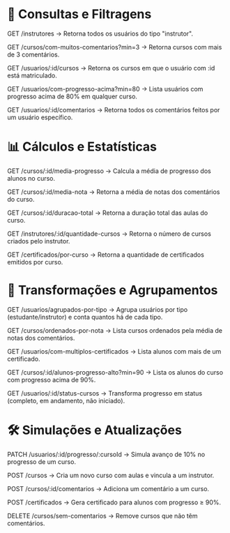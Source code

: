 # 🧠 Consultas e Filtragens
GET /instrutores
→ Retorna todos os usuários do tipo "instrutor".

GET /cursos/com-muitos-comentarios?min=3
→ Retorna cursos com mais de 3 comentários.

GET /usuarios/:id/cursos
→ Retorna os cursos em que o usuário com :id está matriculado.

GET /usuarios/com-progresso-acima?min=80
→ Lista usuários com progresso acima de 80% em qualquer curso.

GET /usuarios/:id/comentarios
→ Retorna todos os comentários feitos por um usuário específico.

# 📊 Cálculos e Estatísticas
GET /cursos/:id/media-progresso
→ Calcula a média de progresso dos alunos no curso.

GET /cursos/:id/media-nota
→ Retorna a média de notas dos comentários do curso.

GET /cursos/:id/duracao-total
→ Retorna a duração total das aulas do curso.

GET /instrutores/:id/quantidade-cursos
→ Retorna o número de cursos criados pelo instrutor.

GET /certificados/por-curso
→ Retorna a quantidade de certificados emitidos por curso.

# 🧩 Transformações e Agrupamentos
GET /usuarios/agrupados-por-tipo
→ Agrupa usuários por tipo (estudante/instrutor) e conta quantos há de cada tipo.

GET /cursos/ordenados-por-nota
→ Lista cursos ordenados pela média de notas dos comentários.

GET /usuarios/com-multiplos-certificados
→ Lista alunos com mais de um certificado.

GET /cursos/:id/alunos-progresso-alto?min=90
→ Lista os alunos do curso com progresso acima de 90%.

GET /usuarios/:id/status-cursos
→ Transforma progresso em status (completo, em andamento, não iniciado).

# 🛠️ Simulações e Atualizações
PATCH /usuarios/:id/progresso/:cursoId
→ Simula avanço de 10% no progresso de um curso.

POST /cursos
→ Cria um novo curso com aulas e vincula a um instrutor.

POST /cursos/:id/comentarios
→ Adiciona um comentário a um curso.

POST /certificados
→ Gera certificado para alunos com progresso ≥ 90%.

DELETE /cursos/sem-comentarios
→ Remove cursos que não têm comentários.